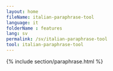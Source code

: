 ```yaml
---
layout: home
fileName: italian-paraphrase-tool
language: it
folderName : features
lang: sv
permalink: /sv/italian-paraphrase-tool
tool: italian-paraphrase-tool
---
```

{% include section/paraphrase.html %}